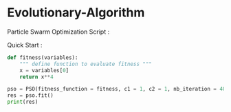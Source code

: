# Evolutionary-Algorithm
Particle Swarm Optimization Script :

Quick Start : 

```python
def fitness(variables):
    """ define function to evaluate fitness """
    x = variables[0]
    return x**4

pso = PSO(fitness_function = fitness, c1 = 1, c2 = 1, nb_iteration = 400, nb_particle = 1000, sigma = (-100,100))
res = pso.fit()
print(res)
```
